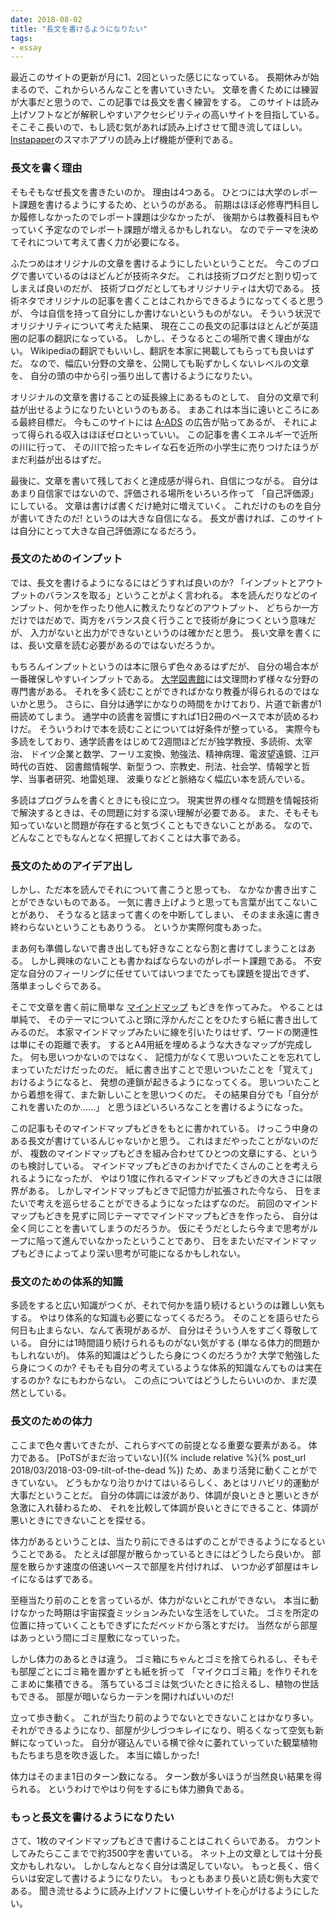 ```yaml
---
date: 2018-08-02
title: "長文を書けるようになりたい"
tags:
- essay
---
```


最近このサイトの更新が月に1、2回といった感じになっている。
長期休みが始まるので、これからいろんなことを書いていきたい。
文章を書くためには練習が大事だと思うので、この記事では長文を書く練習をする。
このサイトは読み上げソフトなどが解釈しやすいアクセシビリティの高いサイトを目指している。
そこそこ長いので、もし読む気があれば読み上げさせて聞き流してほしい。
[Instapaper](https://www.instapaper.com)のスマホアプリの読み上げ機能が便利である。

### 長文を書く理由

そもそもなぜ長文を書きたいのか。
理由は4つある。
ひとつには大学のレポート課題を書けるようにするため、というのがある。
前期はほぼ必修専門科目しか履修しなかったのでレポート課題は少なかったが、
後期からは教養科目もやっていく予定なのでレポート課題が増えるかもしれない。
なのでテーマを決めてそれについて考えて書く力が必要になる。

ふたつめはオリジナルの文章を書けるようにしたいということだ。
今このブログで書いているのはほどんどが技術ネタだ。
これは技術ブログだと割り切ってしまえば良いのだが、
技術ブログだとしてもオリジナリティは大切である。
技術ネタでオリジナルの記事を書くことはこれからできるようになってくると思うが、
今は自信を持って自分にしか書けないというものがない。
そういう状況でオリジナリティについて考えた結果、
現在ここの長文の記事はほとんどが英語圏の記事の翻訳になっている。
しかし、そうなるとこの場所で書く理由がない。
Wikipediaの翻訳でもいいし、翻訳を本家に掲載してもらっても良いはずだ。
なので、幅広い分野の文章を、公開しても恥ずかしくないレベルの文章を、
自分の頭の中から引っ張り出して書けるようになりたい。

オリジナルの文章を書けることの延長線上にあるものとして、
自分の文章で利益が出せるようになりたいというのもある。
まあこれは本当に遠いところにある最終目標だ。
今もこのサイトには [A-ADS](https://a-ads.com/) の広告が貼ってあるが、
それによって得られる収入はほぼゼロといっていい。
この記事を書くエネルギーで近所の川に行って、
その川で拾ったキレイな石を近所の小学生に売りつけたほうがまだ利益が出るはずだ。

最後に、文章を書いて残しておくと達成感が得られ、自信につながる。
自分はあまり自信家ではないので、評価される場所をいろいろ作って
「自己評価源」にしている。
文章は書けば書くだけ絶対に増えていく。
これだけのものを自分が書いてきたのだ! というのは大きな自信になる。
長文が書ければ、このサイトは自分にとって大きな自己評価源になるだろう。

### 長文のためのインプット

では、長文を書けるようになるにはどうすれば良いのか?
「インプットとアウトプットのバランスを取る」ということがよく言われる。
本を読んだりなどのインプット、何かを作ったり他人に教えたりなどのアウトプット、
どちらか一方だけではだめで、両方をバランス良く行うことで技術が身につくという意味だが、
入力がないと出力ができないというのは確かだと思う。
長い文章を書くには、長い文章を読む必要があるのではないだろうか。

もちろんインプットというのは本に限らず色々あるはずだが、
自分の場合本が一番確保しやすいインプットである。
[大学図書館](http://www.aichi-pu.ac.jp/library/)には文理問わず様々な分野の専門書がある。
それを多く読むことができればかなり教養が得られるのではないかと思う。
さらに、自分は通学にかなりの時間をかけており、片道で新書が1冊読めてしまう。
通学中の読書を習慣にすれば1日2冊のペースで本が読めるわけだ。
そういうわけで本を読むことについては好条件が整っている。
実際今も多読をしており、通学読書をはじめて2週間ほどだが独学教授、多読術、太宰治、
ドイツ企業と数学、フーリエ変換、勉強法、精神病理、電波望遠鏡、江戸時代の百姓、
図書館情報学、新型うつ、宗教史、刑法、社会学、情報学と哲学、当事者研究、地雷処理、
波乗りなどと脈絡なく幅広い本を読んでいる。

多読はプログラムを書くときにも役に立つ。
現実世界の様々な問題を情報技術で解決するときは、その問題に対する深い理解が必要である。
また、そもそも知っていないと問題が存在すると気づくこともできないことがある。
なので、どんなことでもなんとなく把握しておくことは大事である。

### 長文のためのアイデア出し

しかし、ただ本を読んでそれについて書こうと思っても、
なかなか書き出すことができないものである。
一気に書き上げようと思っても言葉が出てこないことがあり、
そうなると詰まって書くのを中断してしまい、
そのまま永遠に書き終わらないということもありうる。
というか実際何度もあった。

まあ何も準備しないで書き出しても好きなことなら割と書けてしまうことはある。
しかし興味のないことも書かねばならないのがレポート課題である。
不安定な自分のフィーリングに任せていてはいつまでたっても課題を提出できず、
落単まっしぐらである。

そこで文章を書く前に簡単な
[マインドマップ](https://ja.wikipedia.org/wiki/%E3%83%9E%E3%82%A4%E3%83%B3%E3%83%89%E3%83%9E%E3%83%83%E3%83%97)
もどきを作ってみた。
やることは単純で、
そのテーマについてふと頭に浮かんだことをひたすら紙に書き出してみるのだ。
本家マインドマップみたいに線を引いたりはせず、ワードの関連性は単にその距離で表す。
するとA4用紙を埋めるような大きなマップが完成した。
何も思いつかないのではなく、
記憶力がなくて思いついたことを忘れてしまっていただけだったのだ。
紙に書き出すことで思いついたことを「覚えて」おけるようになると、
発想の連鎖が起きるようになってくる。
思いついたことから着想を得て、また新しいことを思いつくのだ。
その結果自分でも「自分がこれを書いたのか……」
と思うほどいろいろなことを書けるようになった。

この記事もそのマインドマップもどきをもとに書かれている。
けっこう中身のある長文が書けているんじゃないかと思う。
これはまだやったことがないのだが、
複数のマインドマップもどきを組み合わせてひとつの文章にする、というのも検討している。
マインドマップもどきのおかげでたくさんのことを考えられるようになったが、
やはり1度に作れるマインドマップもどきの大きさには限界がある。
しかしマインドマップもどきで記憶力が拡張された今なら、
日をまたいで考えを巡らせることができるようになったはずなのだ。
前回のマインドマップもどきを見ずに同じテーマでマインドマップもどきを作ったら、
自分は全く同じことを書いてしまうのだろうか。
仮にそうだとしたら今まで思考がループに陥って進んでいなかったということであり、
日をまたいだマインドマップもどきによってより深い思考が可能になるかもしれない。

### 長文のための体系的知識

多読をすると広い知識がつくが、それで何かを語り続けるというのは難しい気もする。
やはり体系的な知識も必要になってくるだろう。
そのことを語らせたら何日も止まらない、なんて表現があるが、
自分はそういう人をすごく尊敬している。
自分には1時間語り続けられるものがない気がする (単なる体力的問題かもしれないが)。
体系的知識はどうしたら身につくのだろうか?
大学で勉強したら身につくのか?
そもそも自分の考えているような体系的知識なんてものは実在するのか?
なにもわからない。
この点についてはどうしたらいいのか、まだ漠然としている。

### 長文のための体力

ここまで色々書いてきたが、これらすべての前提となる重要な要素がある。
体力である。
[PoTSがまだ治っていない]({% include relative %}{% post_url 2018/03/2018-03-09-tilt-of-the-dead %})
ため、あまり活発に動くことができていない。
どうもかなり治りかけてはいるらしく、あとはリハビリ的運動が大事だということだ。
自分の体調には波があり、体調が良いときと悪いときが急激に入れ替わるため、
それを比較して体調が良いときにできること、体調が悪いときにできないことを探せる。

体力があるということは、当たり前にできるはずのことができるようになるということである。
たとえば部屋が散らかっているときにはどうしたら良いか。
部屋を散らかす速度の倍速いペースで部屋を片付ければ、
いつか必ず部屋はキレイになるはずである。

至極当たり前のことを言っているが、体力がないとこれができない。
本当に動けなかった時期は宇宙探査ミッションみたいな生活をしていた。
ゴミを所定の位置に持っていくこともできずにただベッドから落とすだけ。
当然ながら部屋はあっという間にゴミ屋敷になっていった。

しかし体力のあるときは違う。
ゴミ箱にちゃんとゴミを捨てられるし、そもそも部屋ごとにゴミ箱を置かずとも紙を折って
「マイクロゴミ箱」を作りそれをこまめに集積できる。
落ちているゴミは気づいたときに拾えるし、植物の世話もできる。
部屋が暗いならカーテンを開ければいいのだ!

立って歩き動く。
これが当たり前のようでないとできないことはかなり多い。
それができるようになり、部屋が少しづつキレイになり、明るくなって空気も新鮮になっていった。
自分が寝込んでいる横で徐々に萎れていっていた観葉植物もたちまち息を吹き返した。
本当に嬉しかった!

体力はそのまま1日のターン数になる。
ターン数が多いほうが当然良い結果を得られる。
というわけでやはり何をするにも体力勝負である。

### もっと長文を書けるようになりたい

さて、1枚のマインドマップもどきで書けることはこれくらいである。
カウントしてみたらここまでで約3500字を書いている。
ネット上の文章としては十分長文かもしれない。
しかしなんとなく自分は満足していない。
もっと長く、倍くらいは安定して書けるようになりたい。
もっともあまり長いと読む側も大変である。
聞き流せるように読み上げソフトに優しいサイトを心がけるようにしたい。